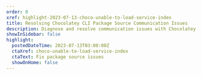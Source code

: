 ```yaml
---
order: 0
xref: highlight-2023-07-13-choco-unable-to-load-service-index
title: Resolving Chocolatey CLI Package Source Communication Issues
description: Diagnose and resolve communication issues with Chocolatey CLI package sources, including SSL/TLS and certificate errors, and find solutions to ensure seamless package management.
showInSidebar: false
highlight:
  postedDateTime: 2023-07-13T03:00:00Z
  ctaXref: choco-unable-to-load-service-index
  ctaText: Fix package source issues
  showOnHome: false
---
```

